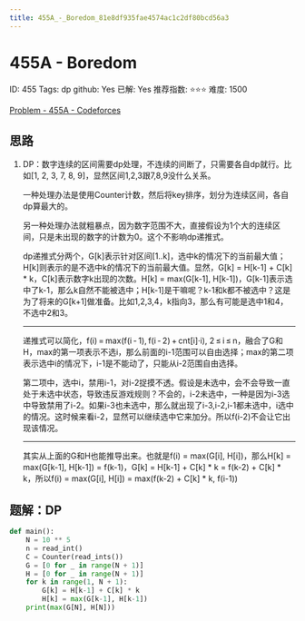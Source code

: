 ```yaml
---
title: 455A_-_Boredom_81e8df935fae4574ac1c2df80bcd56a3
---
```


# 455A - Boredom

ID: 455
Tags: dp
github: Yes
已解: Yes
推荐指数: ⭐⭐⭐
难度: 1500

[Problem - 455A - Codeforces](https://codeforces.com/problemset/problem/455/A)

## 思路

1. DP：数字连续的区间需要dp处理，不连续的间断了，只需要各自dp就行。比如[1, 2, 3, 7, 8, 9]，显然区间1,2,3跟7,8,9没什么关系。
    
    一种处理办法是使用Counter计数，然后将key排序，划分为连续区间，各自dp算最大的。
    
    另一种处理办法就粗暴点，因为数字范围不大，直接假设为1个大的连续区间，只是未出现的数字的计数为0。这个不影响dp递推式。
    
    dp递推式分两个，G[k]表示针对区间[1..k]，选中k的情况下的当前最大值；H[k]则表示的是不选中k的情况下的当前最大值。显然，G[k] = H[k-1] + C[k] * k，C[k]表示数字k出现的次数。H[k] = max(G[k-1], H[k-1])，G[k-1]表示选中了k-1，那么k自然不能被选中；H[k-1]是干嘛呢？k-1和k都不被选中？这是为了将来的G[k+1]做准备。比如1,2,3,4，k指向3，那么有可能是选中1和4，不选中2和3。
    
    ---
    
    递推式可以简化，f(i) = max(f(i - 1), f(i - 2) + cnt[i]·i), 2 ≤ i ≤ n，融合了G和H，max的第一项表示不选i，那么前面的i-1范围可以自由选择；max的第二项表示选中i的情况下，i-1是不能动了，只能从i-2范围自由选择。
    
    第二项中，选中i，禁用i-1，对i-2捉摸不透。假设是未选中，会不会导致一直处于未选中状态，导致违反游戏规则？不会的，i-2未选中，一种是因为i-3选中导致禁用了i-2。如果i-3也未选中，那么就出现了i-3,i-2,i-1都未选中，i选中的情况。这时候来看i-2，显然可以继续选中它来加分。所以f(i-2)不会让它出现该情况。
    
    ---
    
    其实从上面的G和H也能推导出来。也就是f(i) = max(G[i], H[i])，那么H[k] = max(G[k-1], H[k-1]) = f(k-1)，G[k] = H[k-1] + C[k] * k = f(k-2) + C[k] * k，所以f(i) = max(G[i], H[i]) = max(f(k-2) + C[k] * k, f(i-1))
    

## 题解：DP

```python
def main():
    N = 10 ** 5
    n = read_int()
    C = Counter(read_ints())
    G = [0 for _ in range(N + 1)]
    H = [0 for _ in range(N + 1)]
    for k in range(1, N + 1):
        G[k] = H[k-1] + C[k] * k
        H[k] = max(G[k-1], H[k-1])
    print(max(G[N], H[N]))
```